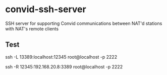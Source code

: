 # convid-ssh-server
SSH server for supporting Convid communications between NAT'd stations with NAT's remote clients

## Test

ssh -L 13389:localhost:12345 root@localhost -p 2222

ssh -R 12345:192.168.20.8:3389 root@localhost -p 2222

